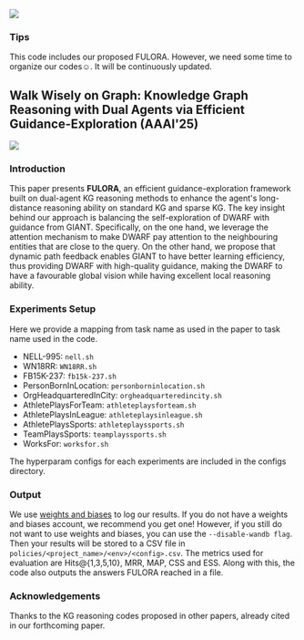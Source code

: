 ![](https://img.picui.cn/free/2025/03/02/67c3d824bb2b8.png)

### Tips ###
This code includes our proposed FULORA. However, we need some time to organize our codes☺️. It will be continuously updated. 

## Walk Wisely on Graph: Knowledge Graph Reasoning with Dual Agents via Efficient Guidance-Exploration (AAAI'25)

![](https://pic.superbed.cc/item/66bed631fcada11d3758f03d.png)

### Introduction
This paper presents **FULORA**, an efficient guidance-exploration framework built on 
dual-agent KG reasoning methods to enhance the agent's long-distance reasoning 
ability on standard KG and sparse KG. The key insight behind our approach is balancing 
the self-exploration of DWARF with guidance from GIANT. Specifically, on the one hand, 
we leverage the attention mechanism to make DWARF pay attention to the neighbouring 
entities that are close to the query. On the other hand, we propose that dynamic 
path feedback enables GIANT to have better learning efficiency, thus providing 
DWARF with high-quality guidance, making the DWARF to have a favourable global vision 
while having excellent local reasoning ability.

### Experiments Setup

Here we provide a mapping from task name as used in the paper to 
task name used in the code.

- NELL-995: `nell.sh`
- WN18RR: `WN18RR.sh`
- FB15K-237: `fb15k-237.sh`
- PersonBornInLocation: `personborninlocation.sh`
- OrgHeadquarteredInCity: `orgheadquarteredincity.sh`
- AthletePlaysForTeam: `athleteplaysforteam.sh`
- AthletePlaysInLeague: `athleteplaysinleague.sh`
- AthletePlaysSports: `athleteplayssports.sh`
- TeamPlaysSports: `teamplayssports.sh`
- WorksFor: `worksfor.sh`

The hyperparam configs for each experiments are included in the configs directory. 

### Output
We use [weights and biases](https://wandb.ai) to log our results. If you do not have a 
weights and biases account, we recommend you get one! However, 
if you still do not want to use weights and biases, you can use the 
`--disable-wandb flag`. Then your results will be stored to a CSV file 
in `policies/<project_name>/<env>/<config>.csv`. The metrics used for evaluation 
are Hits@{1,3,5,10}, MRR, MAP, CSS and ESS. Along with this, the code also 
outputs the answers FULORA reached in a file.

### Acknowledgements
Thanks to the KG reasoning codes proposed in other papers, already cited in our forthcoming paper.
